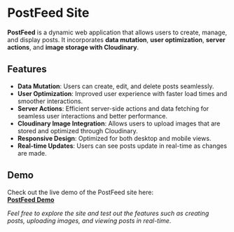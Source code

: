 # PostFeed Site

**PostFeed** is a dynamic web application that allows users to create, manage, and display posts. It incorporates **data mutation**, **user optimization**, **server actions**, and **image storage with Cloudinary**. 

## Features

- **Data Mutation**: Users can create, edit, and delete posts seamlessly.
- **User Optimization**: Improved user experience with faster load times and smoother interactions.
- **Server Actions**: Efficient server-side actions and data fetching for seamless user interactions and better performance.
- **Cloudinary Image Integration**: Allows users to upload images that are stored and optimized through Cloudinary.
- **Responsive Design**: Optimized for both desktop and mobile views.
- **Real-time Updates**: Users can see posts update in real-time as changes are made.

## Demo

Check out the live demo of the PostFeed site here:  
[**PostFeed Demo**](https://postfedd1.netlify.app/)

*Feel free to explore the site and test out the features such as creating posts, uploading images, and viewing posts in real-time.*

